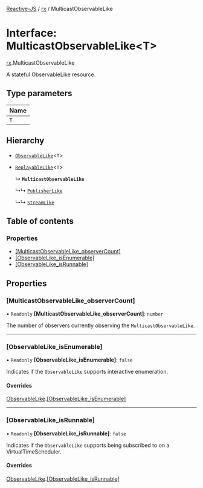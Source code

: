 [Reactive-JS](../README.md) / [rx](../modules/rx.md) / MulticastObservableLike

# Interface: MulticastObservableLike<T\>

[rx](../modules/rx.md).MulticastObservableLike

A stateful ObservableLike resource.

## Type parameters

| Name |
| :------ |
| `T` |

## Hierarchy

- [`ObservableLike`](rx.ObservableLike.md)<`T`\>

- [`ReplayableLike`](util.ReplayableLike.md)<`T`\>

  ↳ **`MulticastObservableLike`**

  ↳↳ [`PublisherLike`](rx.PublisherLike.md)

  ↳↳ [`StreamLike`](streaming.StreamLike.md)

## Table of contents

### Properties

- [[MulticastObservableLike\_observerCount]](rx.MulticastObservableLike.md#[multicastobservablelike_observercount])
- [[ObservableLike\_isEnumerable]](rx.MulticastObservableLike.md#[observablelike_isenumerable])
- [[ObservableLike\_isRunnable]](rx.MulticastObservableLike.md#[observablelike_isrunnable])

## Properties

### [MulticastObservableLike\_observerCount]

• `Readonly` **[MulticastObservableLike\_observerCount]**: `number`

The number of observers currently observing the `MulticastObservableLike`.

___

### [ObservableLike\_isEnumerable]

• `Readonly` **[ObservableLike\_isEnumerable]**: ``false``

Indicates if the `ObservableLike` supports interactive enumeration.

#### Overrides

[ObservableLike](rx.ObservableLike.md).[[ObservableLike_isEnumerable]](rx.ObservableLike.md#[observablelike_isenumerable])

___

### [ObservableLike\_isRunnable]

• `Readonly` **[ObservableLike\_isRunnable]**: ``false``

Indicates if the `ObservableLike` supports being subscribed to
on a VirtualTimeScheduler.

#### Overrides

[ObservableLike](rx.ObservableLike.md).[[ObservableLike_isRunnable]](rx.ObservableLike.md#[observablelike_isrunnable])
